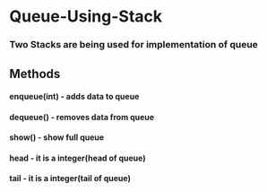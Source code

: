 # Queue-Using-Stack
### Two Stacks are being used for implementation of queue

## Methods

#### enqueue(int) - adds data to queue 
#### dequeue() - removes data from queue
#### show() - show full queue
#### head - it is a integer(head of queue)
#### tail - it is a integer(tail of queue)
